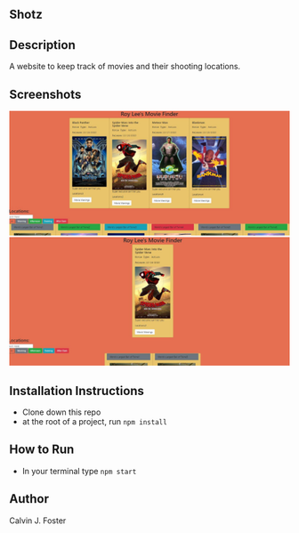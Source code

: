 ## Shotz

## Description
A website to keep track of movies and their shooting locations.

## Screenshots
![select screenshot folder](https://raw.githubusercontent.com/CalvinDaMogul/shotz/master/screenshots/shotz1.JPG)
![select screenshot folder](https://raw.githubusercontent.com/CalvinDaMogul/shotz/master/screenshots/shotz2.JPG)
## Installation Instructions 
* Clone down this repo
* at the root of a project, run `npm install`

## How to Run
* In your terminal type `npm start`

## Author
Calvin J. Foster
